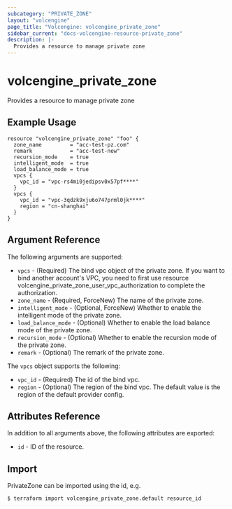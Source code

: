 ```yaml
---
subcategory: "PRIVATE_ZONE"
layout: "volcengine"
page_title: "Volcengine: volcengine_private_zone"
sidebar_current: "docs-volcengine-resource-private_zone"
description: |-
  Provides a resource to manage private zone
---
```

# volcengine_private_zone
Provides a resource to manage private zone
## Example Usage
```hcl
resource "volcengine_private_zone" "foo" {
  zone_name         = "acc-test-pz.com"
  remark            = "acc-test-new"
  recursion_mode    = true
  intelligent_mode  = true
  load_balance_mode = true
  vpcs {
    vpc_id = "vpc-rs4mi0jedipsv0x57pf****"
  }
  vpcs {
    vpc_id = "vpc-3qdzk9xju6o747prml0jk****"
    region = "cn-shanghai"
  }
}
```
## Argument Reference
The following arguments are supported:
* `vpcs` - (Required) The bind vpc object of the private zone. If you want to bind another account's VPC, you need to first use resource volcengine_private_zone_user_vpc_authorization to complete the authorization.
* `zone_name` - (Required, ForceNew) The name of the private zone.
* `intelligent_mode` - (Optional, ForceNew) Whether to enable the intelligent mode of the private zone.
* `load_balance_mode` - (Optional) Whether to enable the load balance mode of the private zone.
* `recursion_mode` - (Optional) Whether to enable the recursion mode of the private zone.
* `remark` - (Optional) The remark of the private zone.

The `vpcs` object supports the following:

* `vpc_id` - (Required) The id of the bind vpc.
* `region` - (Optional) The region of the bind vpc. The default value is the region of the default provider config.

## Attributes Reference
In addition to all arguments above, the following attributes are exported:
* `id` - ID of the resource.



## Import
PrivateZone can be imported using the id, e.g.
```
$ terraform import volcengine_private_zone.default resource_id
```

